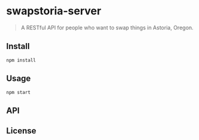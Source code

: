 # swapstoria-server

> A RESTful API for people who want to swap things in Astoria, Oregon.

## Install
```npm install```

## Usage
```npm start```

## API

## License
